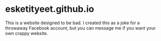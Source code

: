 # esketityeet.github.io

This is a website designed to be bad. I created this as a joke for a throwaway Facebook account, but you can message me if you want your own crappy website.
